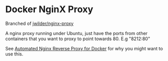 # Docker NginX Proxy

Branched of [jwilder/nginx-proxy](https://github.com/jwilder/nginx-proxy)

A nginx proxy running under Ubuntu, just have the ports from other containers that you want to proxy to point towards 80. E.g "8212:80"

See [Automated Nginx Reverse Proxy for Docker](http://jasonwilder.com/blog/2014/03/25/automated-nginx-reverse-proxy-for-docker/) for why you might want to use this.
